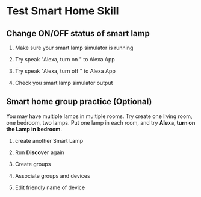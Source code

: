 # Test Smart Home Skill


## Change ON/OFF status of smart lamp

1. Make sure your smart lamp simulator is running

1. Try speak "Alexa, turn on <device-friendly-name>" to Alexa App

1. Try speak "Alexa, turn off <device-friendly-name>" to Alexa App

1. Check you smart lamp simulator output


## Smart home group practice (Optional) 

You may have multiple lamps in multiple rooms. Try create one living room, one bedroom, two lamps.
Put one lamp in each room, and try **Alexa, turn on the Lamp in bedroom**.

1. create another Smart Lamp

1. Run **Discover** again

1. Create groups

1. Associate groups and devices

1. Edit friendly name of device

